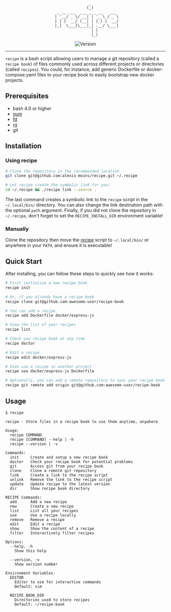 <div align='center'>

```
                _            
               (_)           
  _ __ ___  ___ _ _ __   ___ 
 | '__/ _ \/ __| | '_ \ / _ \
 | | |  __/ (__| | |_) |  __/
 |_|  \___|\___|_| .__/ \___|
                 | |         
                 |_|         
```

![Version](https://img.shields.io/badge/version-0.9.1-blue.svg)

</div>

---

`recipe` is a bash script allowing users to manage a git repository (called a `recipe book`) of files commonly used across different projects or directories (called `recipes`). You could, for instance, add generic Dockerfile or docker-compose.yaml files to your recipe book to easily bootstrap new docker projects.

## Prerequisites

- bash 4.0 or higher
- [gum](https://github.com/charmbracelet/gum)
- [fd](https://github.com/sharkdp/fd)
- [rg](https://github.com/BurntSushi/ripgrep)
- git


## Installation

### Using recipe

```bash
# Clone the repository in the recommended location
git clone git@github.com:alexis-moins/recipe.git ~/.recipe

# Let recipe create the symbolic link for you!
cd ~/.recipe && ./recipe link --source .
```

The last command creates a symbolic link to the `recipe` script in the `~/.local/bin/` directory. You can also change the link destination path with the optional `path` argument. Finally, if you did not clone the repository in `~/.recipe`, don't forget to set the `RECIPE_INSTALL_DIR` environment variable!

### Manually

Clone the repository then move the [recipe](recipe) script to `~/.local/bin/` or anywhere in your `PATH`, and ensure it is executable!

## Quick Start

After installing, you can follow these steps to quickly see how it works:

```bash
# First initialize a new recipe book
recipe init

# Or, if you already have a recipe book
recipe clone git@github.com:awesome-user/recipe-book

# You can add a recipe
recipe add Dockerfile docker/express-js

# View the list of your recipes
recipe list

# Check you recipe book at any time
recipe doctor

# Edit a recipe
recipe edit docker/express-js

# Even use a recipe in another project
recipe use docker/express-js Dockerfile

# Optionally, you can add a remote repository to sync your recipe book across devices
recipe git remote add origin git@github.com:awesome-user/recipe-book
```

## Usage

```
$ recipe

recipe - Store files in a recipe book to use them anytime, anywhere

Usage:
  recipe COMMAND
  recipe [COMMAND] --help | -h
  recipe --version | -v

Commands:
  init     Create and setup a new recipe book
  doctor   Check your recipe book for potential problems
  git      Access git from your recipe book
  clone    Clone a remote git repository
  link     Create a link to the recipe script
  unlink   Remove the link to the recipe script
  update   Update recipe to the latest version
  dir      Show recipe book directory

RECIPE Commands:
  add      Add a new recipe
  new      Create a new recipe
  list     List all your recipes
  use      Use a recipe locally
  remove   Remove a recipe
  edit     Edit a recipe
  show     Show the content of a recipe
  filter   Interactively filter recipes

Options:
  --help, -h
    Show this help

  --version, -v
    Show version number

Environment Variables:
  EDITOR
    Editor to use for interactive commands
    Default: vim

  RECIPE_BOOK_DIR
    Directories used to store recipes
    Default: ~/recipe-book
```
